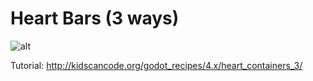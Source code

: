 # Heart Bars (3 ways)

![alt](http://kidscancode.org/godot_recipes/4.x/img/heart_bar_02.png)

Tutorial:
http://kidscancode.org/godot_recipes/4.x/heart_containers_3/
